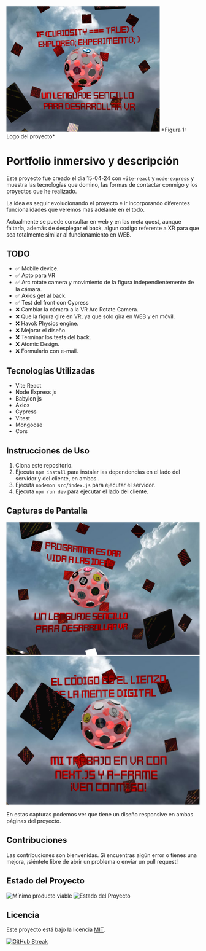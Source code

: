 <img src="zoo/public/1.png" alt="Descripción de la imagen" width="400"/>
*Figura 1: Logo del proyecto*



# Portfolio inmersivo y descripción

Este proyecto fue creado el dia 15-04-24 con `vite-react` y `node-express` y muestra las tecnologías que domino, las formas de contactar conmigo y los proyectos que he realizado.

La idea es seguir evolucionando el proyecto e ir incorporando diferentes funcionalidades que veremos mas adelante en el todo.

Actualmente se puede consultar en web y en las meta quest, aunque faltaría, además de desplegar el back, algun codigo referente a XR para que sea totalmente similar al funcionamiento en WEB.


## TODO
- ✅ Mobile device.
- ✅ Apto para VR
- ✅ Arc rotate camera y movimiento de la figura independientemente de la cámara.
- ✅ Axios get al back.
- ✅ Test del front con Cypress
- ❌ Cambiar la cámara a la VR Arc Rotate Camera.
- ❌ Que la figura gire en VR, ya que solo gira en WEB y en móvil.
- ❌ Havok Physics engine.
- ❌ Mejorar el diseño.
- ❌ Terminar los tests del back.
- ❌ Atomic Design.
- ❌ Formulario con e-mail.

## Tecnologías Utilizadas

- Vite React
- Node Express js
- Babylon js
- Axios
- Cypress
- Vitest
- Mongoose
- Cors

## Instrucciones de Uso

1. Clona este repositorio.
2. Ejecuta `npm install` para instalar las dependencias en el lado del servidor y del cliente, en ambos..
3. Ejecuta `nodemon src/index.js` para ejecutar el servidor.
4. Ejecuta `npm run dev` para ejecutar el lado del cliente.


## Capturas de Pantalla

![Captura de pantalla 1](zoo/public/2.png)
![Captura de pantalla 2](zoo/public/3.png)

En estas capturas podemos ver que tiene un diseño responsive en ambas páginas del proyecto.

## Contribuciones

Las contribuciones son bienvenidas. Si encuentras algún error o tienes una mejora, ¡siéntete libre de abrir un problema o enviar un pull request!

## Estado del Proyecto
![Mínimo producto viable](https://img.shields.io/badge/MVP-%20En%20Desarrollo-green)
![Estado del Proyecto](https://img.shields.io/badge/Estado-En%20Desarrollo-orange)

## Licencia

Este proyecto está bajo la licencia [MIT](LICENSE).


[![GitHub Streak](https://streak-stats.demolab.com?user=EzequielPalma&theme=dark&locale=es)](https://git.io/streak-stats)
